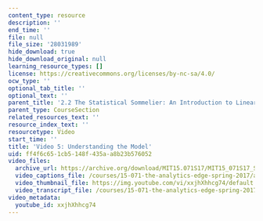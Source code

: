 ```yaml
---
content_type: resource
description: ''
end_time: ''
file: null
file_size: '28031989'
hide_download: true
hide_download_original: null
learning_resource_types: []
license: https://creativecommons.org/licenses/by-nc-sa/4.0/
ocw_type: ''
optional_tab_title: ''
optional_text: ''
parent_title: '2.2 The Statistical Sommelier: An Introduction to Linear Regression'
parent_type: CourseSection
related_resources_text: ''
resource_index_text: ''
resourcetype: Video
start_time: ''
title: 'Video 5: Understanding the Model'
uid: ff4f6c65-1cb5-148f-435a-a8b23b576052
video_files:
  archive_url: https://archive.org/download/MIT15.071S17/MIT15_071S17_Session_2.2.09_300k.mp4
  video_captions_file: /courses/15-071-the-analytics-edge-spring-2017/a25482c23e0f51c481edf6ab92568c4a_xxjhXhhcg74.vtt
  video_thumbnail_file: https://img.youtube.com/vi/xxjhXhhcg74/default.jpg
  video_transcript_file: /courses/15-071-the-analytics-edge-spring-2017/9811168fd216275f7860d832afdb1617_xxjhXhhcg74.pdf
video_metadata:
  youtube_id: xxjhXhhcg74
---
```

